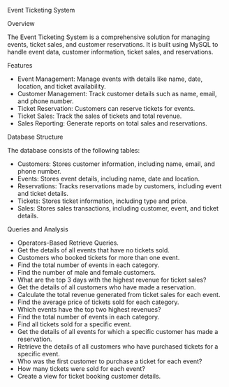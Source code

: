 Event Ticketing System

Overview

The Event Ticketing System is a comprehensive solution for managing events, ticket sales, and customer reservations. It is built using MySQL to handle event data, customer information, ticket sales, and reservations.

Features

- Event Management: Manage events with details like name, date, location, and ticket availability.
- Customer Management: Track customer details such as name, email, and phone number.
- Ticket Reservation: Customers can reserve tickets for events.
- Ticket Sales: Track the sales of tickets and total revenue.
- Sales Reporting: Generate reports on total sales and reservations.

Database Structure

The database consists of the following tables:

- Customers: Stores customer information, including name, email, and phone number.
- Events: Stores event details, including name, date and location.
- Reservations: Tracks reservations made by customers, including event and ticket details.
- Tickets: Stores ticket information, including type and price.
- Sales: Stores sales transactions, including customer, event, and ticket details.

Queries and Analysis

- Operators-Based Retrieve Queries.
- Get the details of all events that have no tickets sold.
- Customers who booked tickets for more than one event.
- Find the total number of events in each category.
- Find the number of male and female customers.
- What are the top 3 days with the highest revenue for ticket sales?
- Get the details of all customers who have made a reservation.
- Calculate the total revenue generated from ticket sales for each event.
- Find the average price of tickets sold for each category.
- Which events have the top two highest revenues?
- Find the total number of events in each category.
- Find all tickets sold for a specific event.
- Get the details of all events for which a specific customer has made a reservation.
- Retrieve the details of all customers who have purchased tickets for a specific event.
- Who was the first customer to purchase a ticket for each event?
- How many tickets were sold for each event?
- Create a view for ticket booking customer details.
